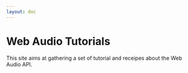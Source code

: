 ```yaml
---
layout: doc
---
```


# Web Audio Tutorials

This site aims at gathering a set of tutorial and receipes about the Web Audio API.
